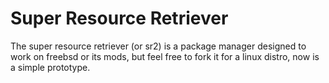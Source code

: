 # Super Resource Retriever

The super resource retriever (or sr2) is a package manager designed to work on freebsd or its mods, but feel free to fork it for a linux distro, now is a simple prototype.